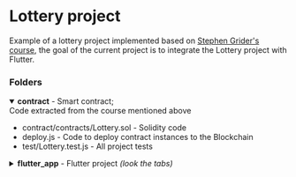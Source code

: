 # Lottery project

Example of a lottery project implemented based on [Stephen Grider's course](https://www.udemy.com/course/ethereum-and-solidity-the-complete-developers-guide/), the goal of the current project is to integrate the Lottery project with Flutter.

### Folders
<details open>
<summary><b>contract</b> - Smart contract;</summary>
 Code extracted from the course mentioned above
  
 - contract/contracts/Lottery.sol - Solidity code
 - deploy.js - Code to deploy contract instances to the Blockchain
 - test/Lottery.test.js - All project tests
  
</details>

<details>
<summary><b>flutter_app</b> - Flutter project <i>(look the tabs)</i></summary>
  All screens and web3 integration with the Lottery Project
